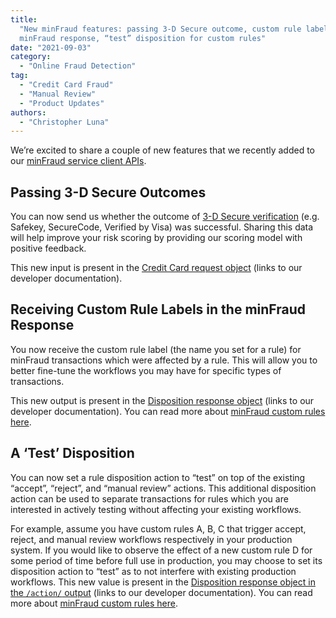 ```yaml
---
title:
  "New minFraud features: passing 3-D Secure outcome, custom rule label in
  minFraud response, “test” disposition for custom rules"
date: "2021-09-03"
category:
  - "Online Fraud Detection"
tag:
  - "Credit Card Fraud"
  - "Manual Review"
  - "Product Updates"
authors:
  - "Christopher Luna"
---
```


We’re excited to share a couple of new features that we recently added to our
[minFraud service client APIs](https://dev.maxmind.com/minfraud/api-documentation?lang=en#api-clients).

## Passing 3-D Secure Outcomes

You can now send us whether the outcome of
[3-D Secure verification](https://en.wikipedia.org/wiki/3-D_Secure) (e.g.
Safekey, SecureCode, Verified by Visa) was successful. Sharing this data will
help improve your risk scoring by providing our scoring model with positive
feedback.

This new input is present in the
[Credit Card request object](https://dev.maxmind.com/minfraud/api-documentation/requests?lang=en#schema--request--credit-card__was_3d_secure_successful)
(links to our developer documentation).

## Receiving Custom Rule Labels in the minFraud Response

You now receive the custom rule label (the name you set for a rule) for minFraud
transactions which were affected by a rule. This will allow you to better
fine-tune the workflows you may have for specific types of transactions.

This new output is present in the
[Disposition response object](https://dev.maxmind.com/minfraud/api-documentation/responses?lang=en#schema--response--disposition__rule_label)
(links to our developer documentation). You can read more about
[minFraud custom rules here](https://support.maxmind.com/hc/en-us/articles/4408801942811-Use-Custom-Rules-and-Dispositions).

## A ‘Test’ Disposition

You can now set a rule disposition action to “test” on top of the existing
“accept”, “reject”, and “manual review” actions. This additional disposition
action can be used to separate transactions for rules which you are interested
in actively testing without affecting your existing workflows.

For example, assume you have custom rules A, B, C that trigger accept, reject,
and manual review workflows respectively in your production system. If you would
like to observe the effect of a new custom rule D for some period of time before
full use in production, you may choose to set its disposition action to “test”
as to not interfere with existing production workflows. This new value is
present in the
[Disposition response object in the `/action/` output](https://dev.maxmind.com/minfraud/api-documentation/responses?lang=en#schema--response--disposition__action)
(links to our developer documentation). You can read more about
[minFraud custom rules here](https://support.maxmind.com/hc/en-us/articles/4408801942811-Use-Custom-Rules-and-Dispositions).
